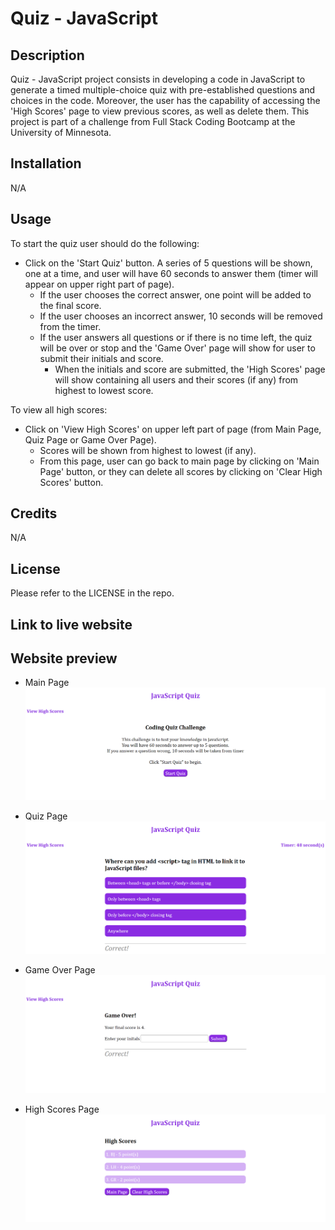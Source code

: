 # Quiz - JavaScript

## Description
Quiz - JavaScript project consists in developing a code in JavaScript to generate a timed multiple-choice quiz with pre-established questions and choices in the code. Moreover, the user has the capability of accessing the 'High Scores' page to view previous scores, as well as delete them. This project is part of a challenge from Full Stack Coding Bootcamp at the University of Minnesota.


## Installation

N/A

## Usage
To start the quiz user should do the following:
* Click on the 'Start Quiz' button. A series of 5 questions will be shown, one at a time, and user will have 60 seconds to answer them (timer will appear on upper right part of page).
    * If the user chooses the correct answer, one point will be added to the final score.
    * If the user chooses an incorrect answer, 10 seconds will be removed from the timer.
    * If the user answers all questions or if there is no time left, the quiz will be over or stop and the 'Game Over' page will show for user to submit their initials and score.
        * When the initials and score are submitted, the 'High Scores' page will show containing all users and their scores (if any) from highest to lowest score.

To view all high scores:        
* Click on 'View High Scores' on upper left part of page (from Main Page, Quiz Page or Game Over Page).
    * Scores will be shown from highest to lowest (if any).
    * From this page, user can go back to main page by clicking on 'Main Page' button, or they can delete all scores by clicking on 'Clear High Scores' button.


## Credits

N/A

## License

Please refer to the LICENSE in the repo.

## Link to live website



## Website preview

* Main Page
![JS_Quiz_Main_Page](./assets/Images/MainPage.PNG)

* Quiz Page
![Quiz_Page](./assets/Images/QuizPage.PNG)

* Game Over Page
![Game_Over_Page](./assets/Images/GameOverPage.PNG)

* High Scores Page
![High_Scores_Page](./assets/Images/HighScoresPage.PNG)


